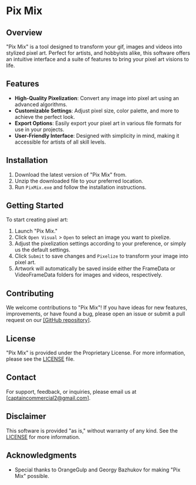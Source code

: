 # Pix Mix

## Overview
"Pix Mix" is a tool designed to transform your gif, images and videos into stylized pixel art. Perfect for artists, and hobbyists alike, this software offers an intuitive interface and a suite of features to bring your pixel art visions to life.

## Features
- **High-Quality Pixelization**: Convert any image into pixel art using an advanced algorithms.
- **Customizable Settings**: Adjust pixel size, color palette, and more to achieve the perfect look.
- **Export Options**: Easily export your pixel art in various file formats for use in your projects.
- **User-Friendly Interface**: Designed with simplicity in mind, making it accessible for artists of all skill levels.

## Installation
1. Download the latest version of "Pix Mix" from.
2. Unzip the downloaded file to your preferred location.
3. Run `PixMix.exe` and follow the installation instructions.

## Getting Started
To start creating pixel art:
1. Launch "Pix Mix."
2. Click `Open Visual` > `Open` to select an image you want to pixelize.
3. Adjust the pixelization settings according to your preference, or simply us the default settings.
4. Click `Submit` to save changes and `Pixelize` to transform your image into pixel art.
5. Artwork will automatically be saved inside either the FrameData or VideoFrameData folders for images and videos, respectively.

## Contributing
We welcome contributions to "Pix Mix"! If you have ideas for new features, improvements, or have found a bug, please open an issue or submit a pull request on our [\[GitHub repository\]](https://github.com/WaterTheBoy/Pix-Mix.git).

## License
"Pix Mix" is provided under the Proprietary License. For more information, please see the [LICENSE](LICENSE.txt) file.

## Contact
For support, feedback, or inquiries, please email us at [captaincommercial2@gmail.com].

## Disclaimer
This software is provided "as is," without warranty of any kind. See the [LICENSE](LICENSE.txt) for more information.

## Acknowledgments
- Special thanks to OrangeGulp and Georgy Bazhukov for making "Pix Mix" possible.
